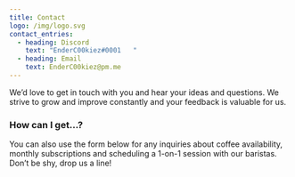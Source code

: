```yaml
---
title: Contact
logo: /img/logo.svg
contact_entries:
  - heading: Discord
    text: "EnderC00kiez#0001   "
  - heading: Email
    text: EnderC00kiez@pm.me
---
```


We’d love to get in touch with you and hear your ideas and
questions. We strive to grow and improve constantly and your feedback
is valuable for us.

<h3 class="f4 b lh-title mb2">How can I get…?</h3>

You can also use the form below for any inquiries about coffee
availability, monthly subscriptions and scheduling a 1-on-1 session
with our baristas. Don’t be shy, drop us a line!
